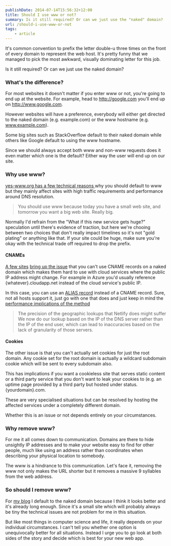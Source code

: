 ```yaml
---
publishDate: 2014-07-14T15:56:32+12:00
title: Should I use www or not?
summary: Is it still required? Or can we just use the "naked" domain?
url: /should-i-use-www-or-not
tags:
    - article
---
```


It's common convention to prefix the letter double-u three times on the front of every domain to represent the web host. It's pretty funny that we managed to pick the most awkward, visually dominating letter for this job. 

Is it still required? Or can we just use the naked domain?

### What's the difference?

For most websites it doesn't matter if you enter www or not, you're going to end up at the website. For example, head to http://google.com you'll end up on http://www.google.com. 

However websites will have a preference, everybody will either get directed to the naked domain (e.g. example.com) or the www hostname (e.g. www.example.com). 

Some big sites such as StackOverflow default to their naked domain while others like Google default to using the www hostname.

Since we should always accept both www and non-www requests does it even matter which one is the default? Either way the user will end up on our site. 

### Why use www?

[yes-www.org has a few technical reasons ](http://www.yes-www.org/why-use-www/) why you should default to www but they mainly affect sites with high traffic requirements and performance around DNS resolution. 

> You should use www because today you have a small web site, and tomorrow you want a big web site. Really big.

Normally I'd refrain from the "What if this new service gets huge?" speculation until there's evidence of traction, but here we're chooing between two choices that don't really impact timelines so it's not "gold plating" or anything like that. If your site could be huge, make sure you're okay with the technical trade off required to drop the prefix.

#### CNAMEs

[A few sites](https://www.less-broken.com/blog/2012/05/no-www-considered-harmful.html) [bring up the issue](http://www.yes-www.org/why-use-www/) that you can't use CNAME  records on a naked domain which makes them hard to use with cloud services where the public IP address might change. For example in Azure you'd usually reference {whatever}.cloudapp.net instead of the cloud service's public IP. 

In this case, you can use an [ALIAS record](http://support.dnsimple.com/articles/alias-record/) instead of a CNAME record. Sure, not all hosts support it, just go with one that does and just keep in mind the [performance implications of the method](https://www.netlify.com/blog/2017/02/28/to-www-or-not-www/)

> The precision of the geographic lookups that Netlify does might suffer We now do our lookup based on the IP of the DNS server rather than the IP of the end user, which can lead to inaccuracies based on the lack of granularity of those servers. 

#### Cookies

The other issue is that you can't actually set cookies for just the root domain. Any cookie set for the root domain is actually a wildcard subdomain cookie which will be sent to every subdomain also.

This has implications if you want a cookieless site that serves static content or a third party service that you don't want to leak your cookies to (e.g. an uptime page provided by a third party but hosted under status.{yourdomain}.com.

These are very specialised situations but can be resolved by hosting the affected services under a completely different domain.

Whether this is an issue or not depends entirely on your circumstances.

### Why remove www?

For me it all comes down to communication. Domains are there to hide unsightly IP addresses and to make your website easy to find for other people, much like using an address rather than coordinates when describing your physical location to somebody.

The www is a hindrance to this communication. Let's face it, removing the www not only makes the URL shorter but it removes a massive 9 syllables from the web address. 

### So should I remove www?

For [my blog](https://michael-mckenna.com) I default to the naked domain because I think it looks better and it's already long enough. Since it's a small site which will probably always be tiny the technical issues are not problem for me in this situation.

But like most things in computer science and life, it really depends on your individual circumstances. I can't tell you whether one option is unequivocally better for all situations. Instead I urge you to go look at both sides of the story and decide which is best for your new web app.